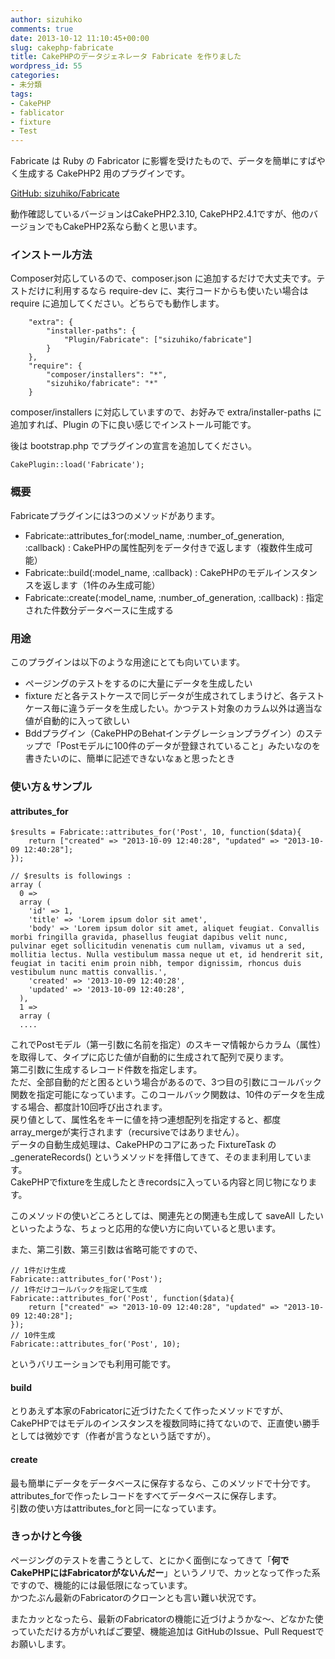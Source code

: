 ```yaml
---
author: sizuhiko
comments: true
date: 2013-10-12 11:10:45+00:00
slug: cakephp-fabricate
title: CakePHPのデータジェネレータ Fabricate を作りました
wordpress_id: 55
categories:
- 未分類
tags:
- CakePHP
- fablicator
- fixture
- Test
---
```


<!-- more -->Fabricate は Ruby の Fabricator に影響を受けたもので、データを簡単にすばやく生成する CakePHP2 用のプラグインです。  
  
[GitHub: sizuhiko/Fabricate](https://github.com/sizuhiko/Fabricate)  
  
動作確認しているバージョンはCakePHP2.3.10, CakePHP2.4.1ですが、他のバージョンでもCakePHP2系なら動くと思います。  
  


### インストール方法

  
Composer対応しているので、composer.json に追加するだけで大丈夫です。テストだけに利用するなら require-dev に、実行コードからも使いたい場合は require に追加してください。どちらでも動作します。  
  

    
    
        "extra": {
            "installer-paths": {
                "Plugin/Fabricate": ["sizuhiko/fabricate"]
            }
        },
        "require": {
            "composer/installers": "*",
            "sizuhiko/fabricate": "*"
        }
    

  
composer/installers に対応していますので、お好みで extra/installer-paths に追加すれば、Plugin の下に良い感じでインストール可能です。  
  
後は bootstrap.php でプラグインの宣言を追加してください。  
  

    
    
    CakePlugin::load('Fabricate');
    

  
  


### 概要

  
Fabricateプラグインには3つのメソッドがあります。  
  


  * Fabricate::attributes_for(:model_name, :number_of_generation, :callback) : CakePHPの属性配列をデータ付きで返します（複数件生成可能）
  * Fabricate::build(:model_name, :callback) : CakePHPのモデルインスタンスを返します（1件のみ生成可能）
  * Fabricate::create(:model_name, :number_of_generation, :callback) : 指定された件数分データベースに生成する
  
  


### 用途

  
このプラグインは以下のような用途にとても向いています。  
  


  * ページングのテストをするのに大量にデータを生成したい
  * fixture だと各テストケースで同じデータが生成されてしまうけど、各テストケース毎に違うデータを生成したい。かつテスト対象のカラム以外は適当な値が自動的に入って欲しい
  * Bddプラグイン（CakePHPのBehatインテグレーションプラグイン）のステップで「Postモデルに100件のデータが登録されていること」みたいなのを書きたいのに、簡単に記述できないなぁと思ったとき
  
  


### 使い方＆サンプル

  


####  attributes_for

  

    
    
    $results = Fabricate::attributes_for('Post', 10, function($data){
        return ["created" => "2013-10-09 12:40:28", "updated" => "2013-10-09 12:40:28"];
    });
    
    // $results is followings :
    array (
      0 => 
      array (
        'id' => 1,
        'title' => 'Lorem ipsum dolor sit amet',
        'body' => 'Lorem ipsum dolor sit amet, aliquet feugiat. Convallis morbi fringilla gravida, phasellus feugiat dapibus velit nunc, pulvinar eget sollicitudin venenatis cum nullam, vivamus ut a sed, mollitia lectus. Nulla vestibulum massa neque ut et, id hendrerit sit, feugiat in taciti enim proin nibh, tempor dignissim, rhoncus duis vestibulum nunc mattis convallis.',
        'created' => '2013-10-09 12:40:28',
        'updated' => '2013-10-09 12:40:28',
      ),
      1 => 
      array (
      ....
    

  
  
これでPostモデル（第一引数に名前を指定）のスキーマ情報からカラム（属性）を取得して、タイプに応じた値が自動的に生成されて配列で戻ります。  
第二引数に生成するレコード件数を指定します。  
ただ、全部自動的だと困るという場合があるので、3つ目の引数にコールバック関数を指定可能になっています。このコールバック関数は、10件のデータを生成する場合、都度計10回呼び出されます。  
戻り値として、属性名をキーに値を持つ連想配列を指定すると、都度array_mergeが実行されます（recursiveではありません）。  
データの自動生成処理は、CakePHPのコアにあった FixtureTask の _generateRecords() というメソッドを拝借してきて、そのまま利用しています。  
CakePHPでfixtureを生成したときrecordsに入っている内容と同じ物になります。  
  
このメソッドの使いどころとしては、関連先との関連も生成して saveAll したいといったような、ちょっと応用的な使い方に向いていると思います。  
  
また、第二引数、第三引数は省略可能ですので、  

    
    
    // 1件だけ生成
    Fabricate::attributes_for('Post');
    // 1件だけコールバックを指定して生成
    Fabricate::attributes_for('Post', function($data){
        return ["created" => "2013-10-09 12:40:28", "updated" => "2013-10-09 12:40:28"];
    });
    // 10件生成
    Fabricate::attributes_for('Post', 10);
    

  
というバリエーションでも利用可能です。  
  


#### build

  
とりあえず本家のFabricatorに近づけたたくて作ったメソッドですが、CakePHPではモデルのインスタンスを複数同時に持てないので、正直使い勝手としては微妙です（作者が言うなという話ですが）。  
  


#### create

  
最も簡単にデータをデータベースに保存するなら、このメソッドで十分です。  
attributes_forで作ったレコードをすべてデータベースに保存します。  
引数の使い方はattributes_forと同一になっています。  
  


### きっかけと今後

  
ページングのテストを書こうとして、とにかく面倒になってきて「**何でCakePHPにはFabricatorがないんだー**」というノリで、カッとなって作った系ですので、機能的には最低限になっています。  
かつたぶん最新のFabricatorのクローンとも言い難い状況です。  
  
またカッとなったら、最新のFabricatorの機能に近づけようかな〜、どなかた使っていただける方がいればご要望、機能追加は GitHubのIssue、Pull Requestでお願いします。  
  
  
  

